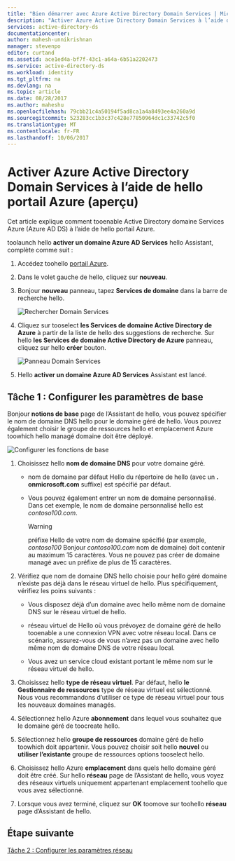 ```yaml
---
title: "Bien démarrer avec Azure Active Directory Domain Services | Microsoft Docs"
description: "Activer Azure Active Directory Domain Services à l’aide de hello portail Azure (aperçu)"
services: active-directory-ds
documentationcenter: 
author: mahesh-unnikrishnan
manager: stevenpo
editor: curtand
ms.assetid: ace1ed4a-bf7f-43c1-a64a-6b51a2202473
ms.service: active-directory-ds
ms.workload: identity
ms.tgt_pltfrm: na
ms.devlang: na
ms.topic: article
ms.date: 08/28/2017
ms.author: maheshu
ms.openlocfilehash: 79cbb21c4a50194f5ad8ca1a4a8493ee4a260a9d
ms.sourcegitcommit: 523283cc1b3c37c428e77850964dc1c33742c5f0
ms.translationtype: MT
ms.contentlocale: fr-FR
ms.lasthandoff: 10/06/2017
---
```

# <a name="enable-azure-active-directory-domain-services-using-hello-azure-portal-preview"></a>Activer Azure Active Directory Domain Services à l’aide de hello portail Azure (aperçu)
Cet article explique comment tooenable Active Directory domaine Services Azure (Azure AD DS) à l’aide de hello portail Azure.


toolaunch hello **activer un domaine Azure AD Services** hello Assistant, complète comme suit :

1. Accédez toohello [portail Azure](https://portal.azure.com).
2. Dans le volet gauche de hello, cliquez sur **nouveau**.
3. Bonjour **nouveau** panneau, tapez **Services de domaine** dans la barre de recherche hello.

    ![Rechercher Domain Services](./media/getting-started/search-domain-services.png)

4. Cliquez sur tooselect **les Services de domaine Active Directory de Azure** à partir de la liste de hello des suggestions de recherche. Sur hello **les Services de domaine Active Directory de Azure** panneau, cliquez sur hello **créer** bouton.

    ![Panneau Domain Services](./media/getting-started/domain-services-blade.png)

5. Hello **activer un domaine Azure AD Services** Assistant est lancé.


## <a name="task-1-configure-basic-settings"></a>Tâche 1 : Configurer les paramètres de base
Bonjour **notions de base** page de l’Assistant de hello, vous pouvez spécifier le nom de domaine DNS hello pour le domaine géré de hello. Vous pouvez également choisir le groupe de ressources hello et emplacement Azure toowhich hello managé domaine doit être déployé.

![Configurer les fonctions de base](./media/getting-started/domain-services-blade-basics.png)

1. Choisissez hello **nom de domaine DNS** pour votre domaine géré.

   * nom de domaine par défaut Hello du répertoire de hello (avec un **. onmicrosoft.com** suffixe) est spécifié par défaut.

   * Vous pouvez également entrer un nom de domaine personnalisé. Dans cet exemple, le nom de domaine personnalisé hello est *contoso100.com*.

     > [!WARNING]
     > préfixe Hello de votre nom de domaine spécifié (par exemple, *contoso100* Bonjour *contoso100.com* nom de domaine) doit contenir au maximum 15 caractères. Vous ne pouvez pas créer de domaine managé avec un préfixe de plus de 15 caractères.
     >
     >

2. Vérifiez que nom de domaine DNS hello choisie pour hello géré domaine n’existe pas déjà dans le réseau virtuel de hello. Plus spécifiquement, vérifiez les poins suivants :

   * Vous disposez déjà d’un domaine avec hello même nom de domaine DNS sur le réseau virtuel de hello.

   * réseau virtuel de Hello où vous prévoyez de domaine géré de hello tooenable a une connexion VPN avec votre réseau local. Dans ce scénario, assurez-vous de vous n’avez pas un domaine avec hello même nom de domaine DNS de votre réseau local.

   * Vous avez un service cloud existant portant le même nom sur le réseau virtuel de hello.

3. Choisissez hello **type de réseau virtuel**. Par défaut, hello **le Gestionnaire de ressources** type de réseau virtuel est sélectionné. Nous vous recommandons d’utiliser ce type de réseau virtuel pour tous les nouveaux domaines managés.

4. Sélectionnez hello Azure **abonnement** dans lequel vous souhaitez que le domaine géré de toocreate hello.

5. Sélectionnez hello **groupe de ressources** domaine géré de hello toowhich doit appartenir. Vous pouvez choisir soit hello **nouvel** ou **utiliser l’existante** groupe de ressources options tooselect hello.

6. Choisissez hello Azure **emplacement** dans quels hello domaine géré doit être créé. Sur hello **réseau** page de l’Assistant de hello, vous voyez des réseaux virtuels uniquement appartenant emplacement toohello que vous avez sélectionné.

7. Lorsque vous avez terminé, cliquez sur **OK** toomove sur toohello **réseau** page d’Assistant de hello.


## <a name="next-step"></a>Étape suivante
[Tâche 2 : Configurer les paramètres réseau](active-directory-ds-getting-started-network.md)
